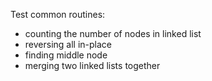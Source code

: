 Test common routines:

* counting the number of nodes in linked list
* reversing all in-place
* finding middle node
* merging two linked lists together

